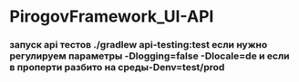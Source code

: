 # PirogovFramework_UI-API
### запуск api тестов ./gradlew api-testing:test если нужно регулируем параметры -Dlogging=false -Dlocale=de и если в проперти разбито на среды-Denv=test/prod

